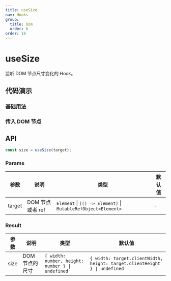 ```yaml
---
title: useSize
nav: Hooks
group:
  title: Dom
  order: 6
order: 18
---
```


# useSize

监听 DOM 节点尺寸变化的 Hook。

## 代码演示

### 基础用法

<code src="./demo/demo1.tsx"></code>

### 传入 DOM 节点

<code src="./demo/demo2.tsx"></code>

## API

```typescript
const size = useSize(target);
```

### Params

| 参数   | 说明             | 类型                                                          | 默认值 |
| ------ | ---------------- | ------------------------------------------------------------- | ------ |
| target | DOM 节点或者 ref | `Element` \| `(() => Element)` \| `MutableRefObject<Element>` | -      |

### Result

| 参数 | 说明           | 类型                                             | 默认值                                                                    |
| ---- | -------------- | ------------------------------------------------ | ------------------------------------------------------------------------- |
| size | DOM 节点的尺寸 | `{ width: number, height: number } \| undefined` | `{ width: target.clientWidth, height: target.clientHeight } \| undefined` |
